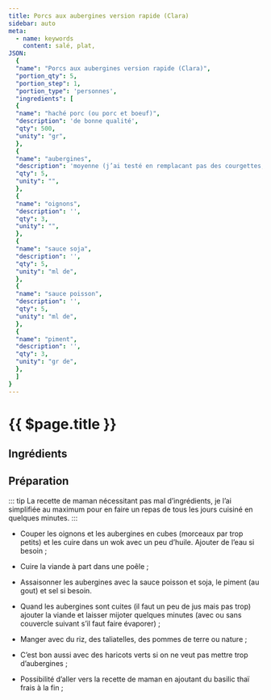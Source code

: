```yaml
---
title: Porcs aux aubergines version rapide (Clara)
sidebar: auto
meta:
  - name: keywords
    content: salé, plat,
JSON:
  {
  "name": "Porcs aux aubergines version rapide (Clara)",
  "portion_qty": 5,
  "portion_step": 1,
  "portion_type": 'personnes',
  "ingredients": [
  {
  "name": "haché porc (ou porc et boeuf)",
  "description": 'de bonne qualité',
  "qty": 500,
  "unity": "gr",
  },
  {
  "name": "aubergines",
  "description": 'moyenne (j’ai testé en remplacant pas des courgettes, ca le fait pas par contre ajouter des champignons c’est pas si mal)',
  "qty": 5,
  "unity": "",
  },
  {
  "name": "oignons",
  "description": '',
  "qty": 3,
  "unity": "",
  },
  {
  "name": "sauce soja",
  "description": '',
  "qty": 5,
  "unity": "ml de",
  },
  {
  "name": "sauce poisson",
  "description": '',
  "qty": 5,
  "unity": "ml de",
  },
  {
  "name": "piment",
  "description": '',
  "qty": 3,
  "unity": "gr de",
  },
  ]
}
---
```


# {{ $page.title }}

## Ingrédients

<recipePortion :recette="$page.frontmatter.JSON" />

## Préparation

::: tip
La recette de maman nécessitant pas mal d’ingrédients, je l’ai simplifiée au maximum pour en faire un repas de tous les jours cuisiné en quelques minutes.
:::

- Couper les oignons et les aubergines en cubes (morceaux par trop petits) et les cuire dans un wok avec un peu d’huile. Ajouter de l’eau si besoin ;
- Cuire la viande à part dans une poêle ;
- Assaisonner les aubergines avec la sauce poisson et soja, le piment (au gout) et sel si besoin.
- Quand les aubergines sont cuites (il faut un peu de jus mais pas trop) ajouter la viande et laisser mijoter quelques minutes (avec ou sans couvercle suivant s’il faut faire évaporer) ;

- Manger avec du riz, des taliatelles, des pommes de terre ou nature ;
- C’est bon aussi avec des haricots verts si on ne veut pas mettre trop d’aubergines ;
- Possibilité d’aller vers la recette de maman en ajoutant du basilic thaï frais à la fin ;


 
